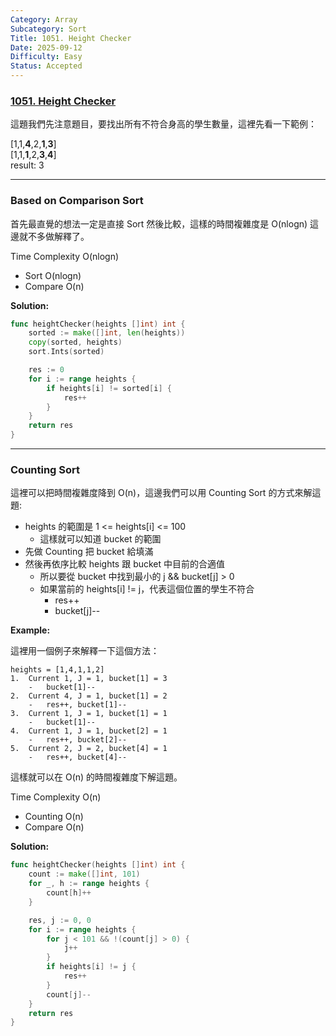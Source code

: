 ```yaml
---
Category: Array
Subcategory: Sort
Title: 1051. Height Checker
Date: 2025-09-12
Difficulty: Easy
Status: Accepted
---
```

### [1051. Height Checker]

這題我們先注意題目，要找出所有不符合身高的學生數量，這裡先看一下範例：  

[1,1,**4**,2,**1**,**3**]  
[1,1,**1**,2,**3**,**4**]  
result: 3

---

### Based on Comparison Sort

首先最直覺的想法一定是直接 Sort 然後比較，這樣的時間複雜度是 O(nlogn) 這邊就不多做解釋了。

Time Complexity O(nlogn)
-   Sort O(nlogn)
-   Compare O(n)

**Solution:**
```go
func heightChecker(heights []int) int {
    sorted := make([]int, len(heights))
    copy(sorted, heights)
    sort.Ints(sorted)

    res := 0
    for i := range heights {
        if heights[i] != sorted[i] {
            res++
        }
    }
    return res
}
```

---

### Counting Sort

這裡可以把時間複雜度降到 O(n)，這邊我們可以用 Counting Sort 的方式來解這題:
-   heights 的範圍是 1 <= heights[i] <= 100
    -   這樣就可以知道 bucket 的範圍
-   先做 Counting 把 bucket 給填滿
-   然後再依序比較 heights 跟 bucket 中目前的合適值
    -   所以要從 bucket 中找到最小的 j && bucket[j] > 0
    -   如果當前的 heights[i] != j，代表這個位置的學生不符合
        -   res++
        -   bucket[j]--        

**Example:**

這裡用一個例子來解釋一下這個方法：

```
heights = [1,4,1,1,2]
1.  Current 1, J = 1, bucket[1] = 3
    -   bucket[1]--
2.  Current 4, J = 1, bucket[1] = 2
    -   res++, bucket[1]--
3.  Current 1, J = 1, bucket[1] = 1
    -   bucket[1]--
4.  Current 1, J = 1, bucket[2] = 1
    -   res++, bucket[2]--
5.  Current 2, J = 2, bucket[4] = 1
    -   res++, bucket[4]--
```

這樣就可以在 O(n) 的時間複雜度下解這題。

Time Complexity O(n)
-   Counting O(n)
-   Compare O(n)

**Solution:**
```go
func heightChecker(heights []int) int {
    count := make([]int, 101)
    for _, h := range heights {
        count[h]++
    }

    res, j := 0, 0
    for i := range heights {
        for j < 101 && !(count[j] > 0) {
            j++
        }
        if heights[i] != j {
            res++
        }
        count[j]--
    }
    return res
}
```

[1051. Height Checker]: https://leetcode.com/problems/height-checker/